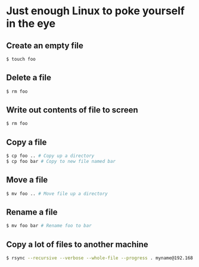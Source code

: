 # Just enough Linux to poke yourself in the eye

## Create an empty file
```bash
$ touch foo
```

## Delete a file
```bash
$ rm foo
```

## Write out contents of file to screen
```bash
$ rm foo
```

## Copy a file
```bash
$ cp foo .. # Copy up a directory
$ cp foo bar # Copy to new file named bar
```

## Move a file
```bash
$ mv foo .. # Move file up a directory
```

## Rename a file
```bash
$ mv foo bar # Rename foo to bar
```

## Copy a lot of files to another machine
```bash
$ rsync --recursive --verbose --whole-file --progress . myname@192.168.1.2:/tmp/
```
